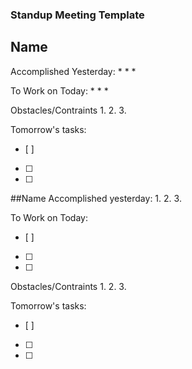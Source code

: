 ### Standup Meeting Template

## Name

Accomplished Yesterday:
* 
* 
* 

To Work on Today:
* 
* 
* 

Obstacles/Contraints
1. 
2. 
3. 

Tomorrow's tasks:
- [ ]  
- [ ]  
- [ ]  


##Name
Accomplished yesterday:
1.
2.
3.

To Work on Today:
- [ ] 
- [ ] 
- [ ] 

Obstacles/Contraints
1.
2.
3.

Tomorrow's tasks:
- [ ] 
- [ ] 
- [ ] 
